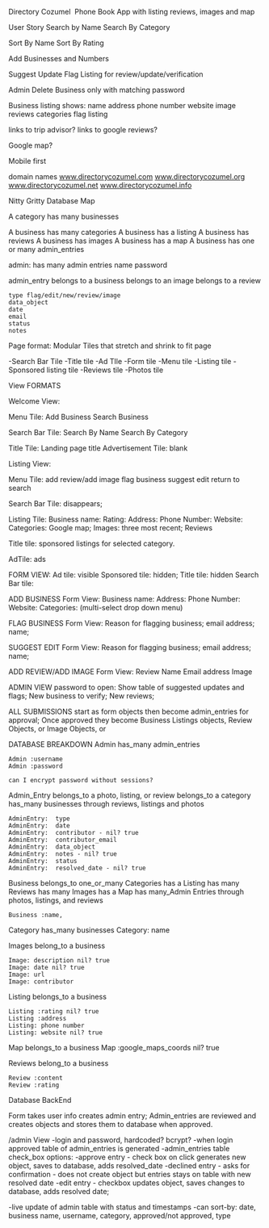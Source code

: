Directory Cozumel  Phone Book App with listing reviews, images and map

User Story
Search by Name
Search By Category

Sort By Name
Sort By Rating

Add Businesses and Numbers

Suggest Update
Flag Listing for review/update/verification

Admin Delete Business only with matching password

Business listing shows:
name
address
phone number
website
image
reviews
categories
flag listing

links to trip advisor?
links to google reviews?

Google map?

Mobile first

domain names
www.directorycozumel.com
www.directorycozumel.org
www.directorycozumel.net
www.directorycozumel.info


Nitty Gritty Database Map

A category has many businesses

A business has many categories
A business has a listing
A business has reviews
A business has images
A business has a map
A business has one or many admin_entries

admin:
	has many admin entries
	name
	password

admin_entry
	belongs to a business
	belongs to an image
	belongs to a review

	type flag/edit/new/review/image
	data_object
	date
	email
	status
	notes


Page format: Modular Tiles that stretch and shrink to fit page

-Search Bar Tile
-Title tile
-Ad TIle
-Form tile
-Menu tile
-Listing tile
-Sponsored listing tile
-Reviews tile
-Photos tile

View FORMATS

Welcome View:

Menu Tile:
Add Business
Search Business

Search Bar Tile:
Search By Name
Search By Category

Title Tile:
Landing page title
Advertisement Tile:
blank

Listing View:

Menu Tile:
add review/add image
flag business
suggest edit
return to search

Search Bar Tile:
disappears;

Listing Tile:
Business name:
Rating:
Address:
Phone Number:
Website:
Categories:
Google map;
Images: three most recent;
Reviews

Title tile: sponsored listings
for selected category.

AdTile: ads

FORM VIEW:
Ad tile: visible
Sponsored tile: hidden;
Title tile: hidden
Search Bar tile:


ADD BUSINESS Form View:
Business name:
Address:
Phone Number:
Website:
Categories: (multi-select drop down menu)


FLAG BUSINESS Form View:
Reason for flagging business;
email address;
name;

SUGGEST EDIT Form View:
Reason for flagging business;
email address;
name;


ADD REVIEW/ADD IMAGE Form View:
Review
Name
Email address
Image

ADMIN VIEW
password to open:
Show table of suggested updates and flags;
New business to verify;
New reviews;

ALL SUBMISSIONS start as form objects then become admin_entries for approval;
Once approved they become Business Listings objects, Review Objects, or Image Objects, or

DATABASE BREAKDOWN
Admin
	has_many admin_entries

	Admin :username
	Admin :password

	can I encrypt password without sessions?

Admin_Entry
	belongs_to a photo, listing, or review
	belongs_to a category
	has_many businesses through reviews, listings and photos

	AdminEntry:  type
	AdminEntry:  date
	AdminEntry:  contributor - nil? true
	AdminEntry:  contributor_email
	AdminEntry:  data_object
	AdminEntry:  notes - nil? true
	AdminEntry:  status
	AdminEntry:  resolved_date - nil? true


Business
	belongs_to one_or_many Categories
	has a Listing
	has many Reviews
	has many Images
	has a Map
	has many_Admin Entries through photos, listings, and reviews

	Business :name,

Category
	has_many businesses
	Category: name

Images
	belong_to a business

	Image: description nil? true
	Image: date nil? true
	Image: url
	Image: contributor

Listing
	belongs_to a business

	Listing :rating nil? true
	Listing :address
	Listing: phone number
	Listing: website nil? true

Map
	belongs_to a business
		Map :google_maps_coords nil? true

Reviews
	belong_to a business

	Review :content
	Review :rating


Database BackEnd

Form takes user info creates admin entry;
Admin_entries are reviewed and creates objects and stores them to database when approved.

/admin View
-login and password, hardcoded? bcrypt?
-when login approved table of admin_entries is generated
-admin_entries table check_box options:
-approve entry - check box on click generates new object, saves to database, adds resolved_date
-declined entry - asks for confirmation - does not create object but entries stays on table with new resolved date
-edit entry - checkbox updates object, saves changes to database, adds resolved date;

-live update of admin table with status and timestamps
-can sort-by: date, business name, username, category, approved/not approved, type
